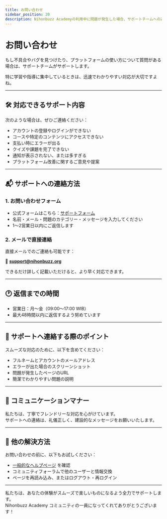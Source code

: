```yaml
---
title: お問い合わせ
sidebar_position: 20
description: Nihonbuzz Academyの利用中に問題が発生した場合、サポートチームへの連絡方法をご案内します。
---
```


# お問い合わせ

もし不具合やバグを見つけたり、プラットフォームの使い方について質問がある場合は、サポートチームがサポートします。

特に学習や指導に集中しているときは、迅速でわかりやすい対応が大切ですよね。

---

## 🛠 対応できるサポート内容

次のような場合は、ぜひご連絡ください：

- アカウントの登録やログインができない  
- コースや特定のコンテンツにアクセスできない  
- 支払い時にエラーが出る  
- クイズや課題を完了できない  
- 通知が表示されない、または多すぎる  
- プラットフォーム改善に関するご意見や提案  

---

## 📬 サポートへの連絡方法

### 1. **お問い合わせフォーム**
- 公式フォームはこちら：[サポートフォーム](https://academy.nihonbuzz.org/contact)  
- 名前・メール・問題のカテゴリー・メッセージを入力してください  
- 1〜2営業日以内にご返信します  

### 2. **メールで直接連絡**
直接メールでのご連絡も可能です：

📧 **support@nihonbuzz.org**

できるだけ詳しく記載いただけると、より早く対応できます。

---

## 🕐 返信までの時間

- 営業日：月〜金（09:00〜17:00 WIB）  
- 最大48時間以内に返信するよう努めています  

---

## 📝 サポートへ連絡する際のポイント

スムーズな対応のために、以下を含めてください：

- フルネームとアカウントのメールアドレス  
- エラーが出た場合のスクリーンショット  
- 問題が発生したページのURL  
- 簡潔でわかりやすい問題の説明  

---

## 🤝 コミュニケーションマナー

私たちは、丁寧でフレンドリーな対応を心がけています。  
サポートへの連絡は、礼儀正しく、建設的なメッセージをお願いいたします。

---

## 🔄 他の解決方法

お問い合わせの前に、以下もお試しください：

- [一般的なヘルプページ](./bantuan/error-akses.md) を確認  
- コミュニティフォーラムで他のユーザーと情報交換  
- ページを再読み込み、またはログアウト・再ログイン  

---

私たちは、あなたの体験がスムーズで楽しいものになるよう全力でサポートします。  
Nihonbuzz Academy コミュニティの一員になってくれてありがとうございます！
